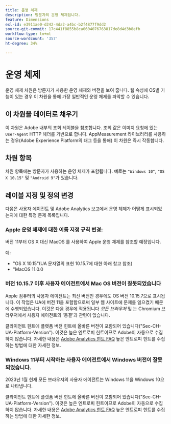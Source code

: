 ```yaml
---
title: 운영 체제
description: 방문자의 운영 체제입니다.
feature: Dimensions
exl-id: e3911ae0-d242-4da2-a4bc-b2f4877f9dd2
source-git-commit: 17c441f8855b8ca0604076763817de8d4d3b8efb
workflow-type: tm+mt
source-wordcount: '357'
ht-degree: 34%

---
```


# 운영 체제

운영 체제 차원은 방문자가 사용한 운영 체제와 버전을 보여 줍니다. 웹 속성에 OS별 기능이 있는 경우 이 차원을 통해 가장 일반적인 운영 체제를 파악할 수 있습니다.

## 이 차원을 데이터로 채우기

이 차원은 Adobe 내부의 조회 테이블을 참조합니다. 조회 값은 이미지 요청에 있는 `User-Agent` HTTP 헤더를 기반으로 합니다. AppMeasurement 라이브러리를 사용하는 경우(Adobe Experience Platform의 태그 등을 통해) 이 차원은 즉시 작동합니다.

## 차원 항목

차원 항목에는 방문자가 사용하는 운영 체제가 포함됩니다. 예로는 `"Windows 10"`, `"OS X 10.15"` 및 `"Android 9"`가 있습니다.

## 레이블 지정 및 정의 변경

다음은 사용자 에이전트 및 Adobe Analytics 보고에서 운영 체제가 어떻게 표시되었는지에 대한 특정 문제 목록입니다.

### Apple 운영 체제에 대한 이름 지정 규칙 변경:

버전 11부터 OS X 대신 MacOS 를 사용하여 Apple 운영 체제를 참조할 예정입니다.

예:

* &quot;OS X 10.15&quot;(UA 문자열의 표현 10.15.7에 대한 아래 참고 참조)
* &quot;MacOS 11.0.0

### 버전 10.15.7 이후 사용자 에이전트에서 Mac OS 버전이 잘못되었습니다 

Apple 컴퓨터의 사용자 에이전트는 최신 버전인 경우에도 OS 버전 10.15.7으로 표시됩니다. 이 작업은 UA에 버전 11을 포함함으로써 일부 웹 사이트에 문제를 일으켰기 때문에 수행되었습니다. 이것은 다음 경우에 적용됩니다 *모든 브라우저* 및 는 Chromium 브라우저에서 사용자 에이전트의 &#39;동결&#39;과 관련이 없습니다.

클라이언트 힌트에 플랫폼 버전 힌트에 올바른 버전이 포함되어 있습니다(&quot;Sec-CH-UA-Platform-Version&quot;). 이것은 높은 엔트로피 힌트이므로 Adobe이 자동으로 수집하지 않습니다. 자세한 내용은 [Adobe Analytics 힌트 FAQ](https://experienceleague.adobe.com/docs/analytics/technotes/client-hints.html?lang=en) 높은 엔트로피 힌트를 수집하는 방법에 대한 자세한 정보.

### Windows 11부터 시작하는 사용자 에이전트에서 Windows 버전이 잘못되었습니다.

2023년 1월 현재 모든 브라우저의 사용자 에이전트는 Windows 11을 Windows 10으로 나타냅니다.

클라이언트 힌트에 플랫폼 버전 힌트에 올바른 버전이 포함되어 있습니다(&quot;Sec-CH-UA-Platform-Version&quot;). 이것은 높은 엔트로피 힌트이므로 Adobe이 자동으로 수집하지 않습니다. 자세한 내용은 [Adobe Analytics 힌트 FAQ](https://experienceleague.adobe.com/docs/analytics/technotes/client-hints.html?lang=en) 높은 엔트로피 힌트를 수집하는 방법에 대한 자세한 정보.
